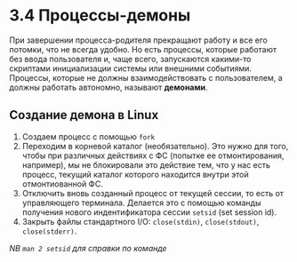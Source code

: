 # 3.4 Процессы-демоны  

При завершении процесса-родителя прекращают работу и все его потомки, что не всегда удобно. Но есть процессы, которые работают без ввода пользователя 
и, чаще всего, запускаются какими-то скриптами инициализации системы или внешними событиями.  
Процессы, которые не должны взаимодействовать с пользователем, а должны работать автономно, называют **демонами**.  
## Создание демона в Linux  
1) Создаем процесс с помощью `fork`
2) Переходим в корневой каталог (необязательно). Это нужно для того, чтобы при различных действиях с ФС (попытке ее отмонтирования, например),
мы не блокировали это действие тем, что у нас есть процесс, текущий каталог которого находится внутри этой отмонтиованной ФС. 
4) Отключить вновь созданный процесс от текущей сессии, то есть от управляющего терминала.
Делается это с помощью команды получения нового индентификатора сессии `setsid` (set session id).
6) Закрыть файлы стандартного I/O: `close(stdin)`, `close(stdout)`, `close(stderr)`.

*NB `man 2 setsid` для справки по команде*  
